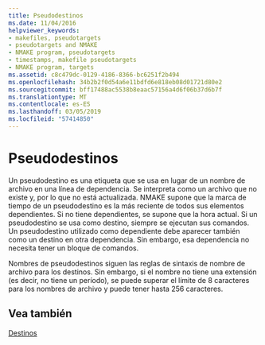 ```yaml
---
title: Pseudodestinos
ms.date: 11/04/2016
helpviewer_keywords:
- makefiles, pseudotargets
- pseudotargets and NMAKE
- NMAKE program, pseudotargets
- timestamps, makefile pseudotargets
- NMAKE program, targets
ms.assetid: c8c479dc-0129-4186-8366-bc6251f2b494
ms.openlocfilehash: 34b2b2f0d54a6e11bdfd6e818eb08d01721d80e2
ms.sourcegitcommit: bff17488ac5538b8eaac57156a4d6f06b37d6b7f
ms.translationtype: MT
ms.contentlocale: es-ES
ms.lasthandoff: 03/05/2019
ms.locfileid: "57414850"
---
```

# <a name="pseudotargets"></a>Pseudodestinos

Un pseudodestino es una etiqueta que se usa en lugar de un nombre de archivo en una línea de dependencia. Se interpreta como un archivo que no existe y, por lo que no está actualizada. NMAKE supone que la marca de tiempo de un pseudodestino es la más reciente de todos sus elementos dependientes. Si no tiene dependientes, se supone que la hora actual. Si un pseudodestino se usa como destino, siempre se ejecutan sus comandos. Un pseudodestino utilizado como dependiente debe aparecer también como un destino en otra dependencia. Sin embargo, esa dependencia no necesita tener un bloque de comandos.

Nombres de pseudodestinos siguen las reglas de sintaxis de nombre de archivo para los destinos. Sin embargo, si el nombre no tiene una extensión (es decir, no tiene un período), se puede superar el límite de 8 caracteres para los nombres de archivo y puede tener hasta 256 caracteres.

## <a name="see-also"></a>Vea también

[Destinos](../build/targets.md)
